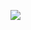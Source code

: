 ![](https://media.githubusercontent.com/media/dyzz/dyzz.github.io/master/images/BackgroundDungeon.png)